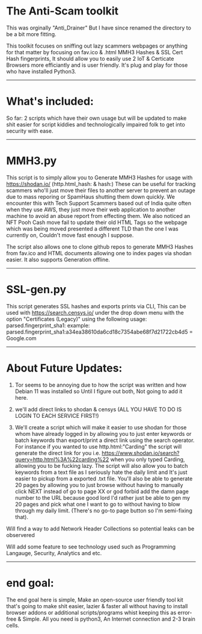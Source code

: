# The Anti-Scam toolkit

This was orginally "Anti_Drainer" But I have since renamed the directory to be a bit more fitting.

This toolkit focuses on sniffing out lazy scammers webpages or anything for that matter by focusing on fav.ico & .html MMH3 Hashes & SSL Cert Hash fingerprints, It should allow you to easily use 2 IoT & Certicate Browsers more efficiantly and is user friendly. It's plug and play for those who have installed Python3. 

----------------------------------------------------------------------------------------------------------------------------------------------------------------------------------------------------------------------------------------------------------------

# What's included:

So far: 2 scripts which have their own usage but will be updated to make shit easier for script kiddies and technologically impaired folk to get into security with ease.

----------------------------------------------------------------------------------------------------------------------------------------------------------------------------------------------------------------------------------------------------------------

# MMH3.py

This script is to simply allow you to Generate MMH3 Hashes for usage with https://shodan.io/ (http.html_hash: & hash:) These can be useful for tracking scammers who'll just move their files to another server to prevent an outage due to mass reporing or SpamHaus shutting them down quickly. We encounter this with Tech Support Scammers based out of India quite often when they use AWS, they just move their web application to another machine to avoid an abuse report from effecting them. We also noticed an NFT Pooh Cash move fail to update their old <title></title> HTML Tags so the webpage which was being moved presented a different TLD than the one I was currently on, Couldn't move fast enough I suppose.


The script also allows one to clone github repos to generate MMH3 Hashes from fav.ico and HTML documents allowing one to index pages via shodan easier. It also supports Generation offline.

----------------------------------------------------------------------------------------------------------------------------------------------------------------------------------------------------------------------------------------------------------------

# SSL-gen.py

This script generates SSL hashes and exports prints via CLI, This can be used with https://search.censys.io/ under the drop  down menu with the option "Certificates (Legacy)" using the following usage: parsed.fingerprint_sha1:
example: parsed.fingerprint_sha1:a34ea38610da6cd18c7354abe68f7d21722cb4d5 = Google.com

--------------------------------------------------------------------------------------------------------------------------------------------------------------------------------------------------------------------------------------------------------------

# About Future Updates:

1. Tor seems to be annoying due to how the script was written and how Debian 11 was installed so Until I figure out both, Not going to add it here. 

2. we'll add direct links to shodan & censys (ALL YOU HAVE TO DO IS LOGIN TO EACH SERVICE FIRST!)

3. We'll create a script which will make it easier to use shodan for those whom have already logged in by allowing you to just enter keywords or batch keywords than export/print a direct link using the search operator. For instance if you wanted to use http.html:"Carding" the script will generate the direct link for you i.e. https://www.shodan.io/search?query=http.html%3A%22carding%22 when you only typed Carding, allowing you to be fucking lazy. The script will also allow you to batch keywords from a text file as I seriously hate the daily limit and It's just easier to pickup from a exported .txt file. You'll also be able to generate 20 pages by allowing you to just browse without having to manually click NEXT instead of go to page XX or god forbid add the damn page number to the URL because good lord I'd rather just be able to gen my 20 pages and pick what one I want to go to without having to blow through my daily limit. (There's no go-to page button so I'm semi-fixing that).

Will find a way to add Network Header Collections so potential leaks can be observered

Will add some feature to see technology used such as Programming Langauge, Security, Analytics and etc.


--------------------------------------------------------------------------------------------------------------------------------------------------------------------------------------------------------------------------------------------------------------

# end goal:

The end goal here is simple, Make an open-source user friendly tool kit that's going to make shit easier, lazier & faster all without having to install browser addons or additional scripts/programs whist keeping this as error-free & Simple. All you need is python3, An Internet connection and 2-3 brain cells. 
